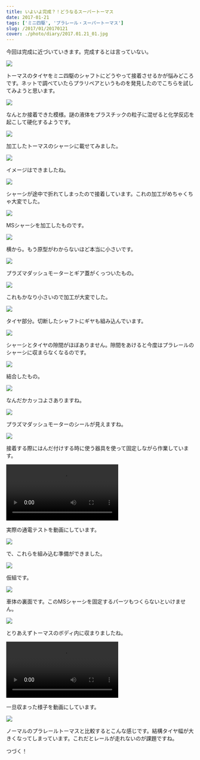 ```yaml
---
title: いよいよ完成？！どうなるスーパートーマス
date: 2017-01-21
tags: ['ミニ四駆', 'プラレール・スーパートーマス']
slug: /2017/01/20170121
cover: ./photo/diary/2017.01.21_01.jpg
---
```


<p class="sentence">
今回は完成に近づいていきます。完成するとは言っていない。
</p>
<div class="center"><img class="img-fluid" src="./photo/diary/2017.01.21_01.jpg"></div>
<p class="sentence spacing">トーマスのタイヤをミニ四駆のシャフトにどうやって接着させるかが悩みどころです。ネットで調べていたらプラリペアというものを発見したのでこちらを試してみようと思います。</p>
<div class="center"><img class="img-fluid" src="./photo/diary/2017.01.21_02.jpg"></div>
<p class="sentence spacing">なんとか接着できた模様。謎の液体をプラスチックの粒子に混ぜると化学反応を起こして硬化するようです。</p>
<div class="center"><img class="img-fluid" src="./photo/diary/2017.01.21_03.jpg"></div>
<p class="sentence spacing">加工したトーマスのシャーシに載せてみました。</p>
<div class="center"><img class="img-fluid" src="./photo/diary/2017.01.21_04.jpg"></div>
<p class="sentence spacing">イメージはできましたね。</p>
<div class="center"><img class="img-fluid" src="./photo/diary/2017.01.21_05.jpg"></div>
<p class="sentence spacing">シャーシが途中で折れてしまったので接着しています。これの加工がめちゃくちゃ大変でした。</p>
<div class="center"><img class="img-fluid" src="./photo/diary/2017.01.21_06.jpg"></div>
<p class="sentence spacing">MSシャーシを加工したものです。</p>
<div class="center"><img class="img-fluid" src="./photo/diary/2017.01.21_07.jpg"></div>
<p class="sentence spacing">横から。もう原型がわからないほど本当に小さいです。</p>
<div class="center"><img class="img-fluid" src="./photo/diary/2017.01.21_08.jpg"></div>
<p class="sentence spacing">プラズマダッシュモーターとギア蓋がくっついたもの。</p>
<div class="center"><img class="img-fluid" src="./photo/diary/2017.01.21_09.jpg"></div>
<p class="sentence spacing">これもかなり小さいので加工が大変でした。</p>
<div class="center"><img class="img-fluid" src="./photo/diary/2017.01.21_10.jpg"></div>
<p class="sentence spacing">タイヤ部分。切断したシャフトにギヤも組み込んでいます。</p>
<div class="center"><img class="img-fluid" src="./photo/diary/2017.01.21_11.jpg"></div>
<p class="sentence spacing">シャーシとタイヤの隙間がほぼありません。隙間をあけると今度はプラレールのシャーシに収まらなくなるのです。</p>
<div class="center"><img class="img-fluid" src="./photo/diary/2017.01.21_12.jpg"></div>
<p class="sentence spacing">結合したもの。</p>
<div class="center"><img class="img-fluid" src="./photo/diary/2017.01.21_13.jpg"></div>
<p class="sentence spacing">なんだかカッコよさありますね。</p>
<div class="center"><img class="img-fluid" src="./photo/diary/2017.01.21_14.jpg"></div>
<p class="sentence spacing">プラズマダッシュモーターのシールが見えますね。</p>
<div class="center"><img class="img-fluid" src="./photo/diary/2017.01.21_15.jpg"></div>
<p class="sentence spacing">接着する際にはんだ付けする時に使う器具を使って固定しながら作業しています。</p>
<div class="center"><video class="img-fluid" src="./photo/diary/2017.01.21_16.mp4" controls></div>
<p class="sentence spacing">実際の通電テストを動画にしています。</p>
<div class="center"><img class="img-fluid" src="./photo/diary/2017.01.21_17.jpg"></div>
<p class="sentence spacing">で、これらを組み込む準備ができました。</p>
<div class="center"><img class="img-fluid" src="./photo/diary/2017.01.21_18.jpg"></div>
<p class="sentence spacing">仮組です。</p>
<div class="center"><img class="img-fluid" src="./photo/diary/2017.01.21_19.jpg"></div>
<p class="sentence spacing">車体の裏面です。このMSシャーシを固定するパーツもつくらないといけません。</p>
<div class="center"><img class="img-fluid" src="./photo/diary/2017.01.21_20.jpg"></div>
<p class="sentence spacing">とりあえずトーマスのボディ内に収まりましたね。</p>
<div class="center"><video class="img-fluid" src="./photo/diary/2017.01.21_21.mp4" controls></div>
<p class="sentence spacing">一旦収まった様子を動画にしています。</p>
<div class="center"><img class="img-fluid" src="./photo/diary/2017.01.21_22.jpg"></div>
<p class="sentence spacing">ノーマルのプラレールトーマスと比較するとこんな感じです。結構タイヤ幅が大きくなってしまっています。これだとレールが走れないのが課題ですね。</p>
<p class="sentence spacing">つづく！</p>
